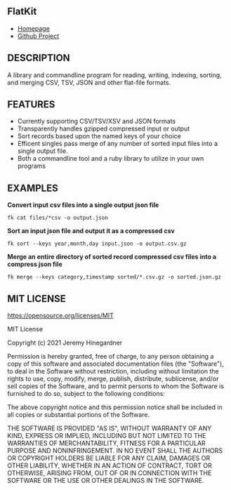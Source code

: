 ## FlatKit

* [Homepage](https://github.com/copiousfreetime/flat_kit/)
* [Github Project](https://github.com/copiousfreetime/flat_kit)

## DESCRIPTION

 A library and commandline program for reading, writing, indexing,
 sorting, and merging CSV, TSV, JSON and other flat-file formats.

## FEATURES

  * Currently supporting CSV/TSV/XSV and JSON formats
  * Transparently handles gzipped compressed input or output
  * Sort records based upon the named keys of your choice
  * Efficent singles pass merge of any number of sorted input files into a
    single output file.
  * Both a commandline tool and a ruby library to utilize in your own programs

## EXAMPLES

**Convert input csv files into a single output json file**

    fk cat files/*csv -o output.json

**Sort an input json file and output it as a compressed csv**

    fk sort --keys year,month,day input.json -o output.csv.gz

**Merge an entire directory of sorted record compressed csv files into a compress json file**

    fk merge --keys category,timestamp sorted/*.csv.gz -o sorted.json.gz


## MIT LICENSE

https://opensource.org/licenses/MIT

MIT License

Copyright (c) 2021 Jeremy Hinegardner

Permission is hereby granted, free of charge, to any person obtaining a copy
of this software and associated documentation files (the "Software"), to deal
in the Software without restriction, including without limitation the rights
to use, copy, modify, merge, publish, distribute, sublicense, and/or sell
copies of the Software, and to permit persons to whom the Software is
furnished to do so, subject to the following conditions:

The above copyright notice and this permission notice shall be included in all
copies or substantial portions of the Software.

THE SOFTWARE IS PROVIDED "AS IS", WITHOUT WARRANTY OF ANY KIND, EXPRESS OR
IMPLIED, INCLUDING BUT NOT LIMITED TO THE WARRANTIES OF MERCHANTABILITY,
FITNESS FOR A PARTICULAR PURPOSE AND NONINFRINGEMENT. IN NO EVENT SHALL THE
AUTHORS OR COPYRIGHT HOLDERS BE LIABLE FOR ANY CLAIM, DAMAGES OR OTHER
LIABILITY, WHETHER IN AN ACTION OF CONTRACT, TORT OR OTHERWISE, ARISING FROM,
OUT OF OR IN CONNECTION WITH THE SOFTWARE OR THE USE OR OTHER DEALINGS IN THE
SOFTWARE.
